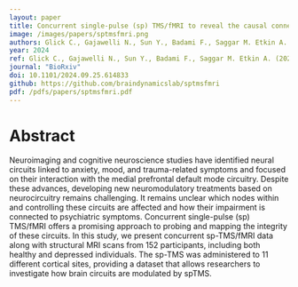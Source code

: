 ```yaml
---
layout: paper
title: Concurrent single-pulse (sp) TMS/fMRI to reveal the causal connectome in healthy and patient populations
image: /images/papers/sptmsfmri.png
authors: Glick C., Gajawelli N., Sun Y., Badami F., Saggar M. Etkin A.
year: 2024
ref: Glick C., Gajawelli N., Sun Y., Badami F., Saggar M. Etkin A. (2024) BioRxiv
journal: "BioRxiv"
doi: 10.1101/2024.09.25.614833
github: https://github.com/braindynamicslab/sptmsfmri
pdf: /pdfs/papers/sptmsfmri.pdf
---
```


# Abstract
Neuroimaging and cognitive neuroscience studies have identified neural circuits linked to anxiety, mood, and trauma-related symptoms and focused on their interaction with the medial prefrontal default mode circuitry. Despite these advances, developing new neuromodulatory treatments based on neurocircuitry remains challenging. It remains unclear which nodes within and controlling these circuits are affected and how their impairment is connected to psychiatric symptoms. Concurrent single-pulse (sp) TMS/fMRI offers a promising approach to probing and mapping the integrity of these circuits. In this study, we present concurrent sp-TMS/fMRI data along with structural MRI scans from 152 participants, including both healthy and depressed individuals. The sp-TMS was administered to 11 different cortical sites, providing a dataset that allows researchers to investigate how brain circuits are modulated by spTMS.